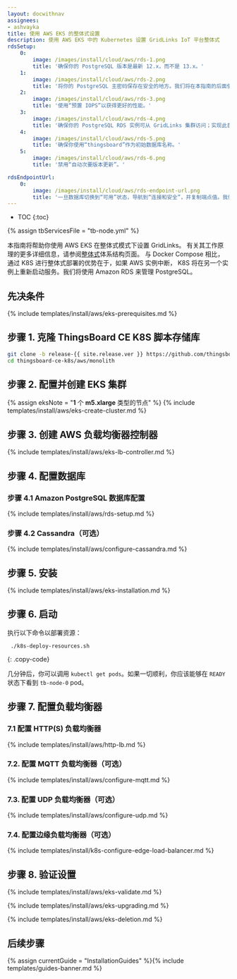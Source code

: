 ```yaml
---
layout: docwithnav
assignees:
- ashvayka
title: 使用 AWS EKS 的整体式设置
description: 使用 AWS EKS 中的 Kubernetes 设置 GridLinks IoT 平台整体式
rdsSetup:
    0:
        image: /images/install/cloud/aws/rds-1.png
        title: '确保你的 PostgreSQL 版本是最新 12.x，而不是 13.x。'
    1:
        image: /images/install/cloud/aws/rds-2.png
        title: '将你的 PostgreSQL 主密码保存在安全的地方。我们将在本指南的后面使用它，用 YOUR_RDS_PASSWORD 表示。'
    2:
        image: /images/install/cloud/aws/rds-3.png
        title: '使用“预置 IOPS”以获得更好的性能。'
    3:
        image: /images/install/cloud/aws/rds-4.png
        title: '确保你的 PostgreSQL RDS 实例可从 GridLinks 集群访问；实现此目的最简单的方法是在同一个 VPC 中部署 PostgreSQL RDS 实例，并使用“eksctl-thingsboard-cluster-ClusterSharedNodeSecurityGroup-*”安全组。'
    4:
        image: /images/install/cloud/aws/rds-5.png
        title: '确保你使用“thingsboard”作为初始数据库名称。'
    5:
        image: /images/install/cloud/aws/rds-6.png
        title: '禁用“自动次要版本更新”。'

rdsEndpointUrl:
    0:
        image: /images/install/cloud/aws/rds-endpoint-url.png
        title: '一旦数据库切换到“可用”状态，导航到“连接和安全”，并复制端点值。我们将在本指南的后面使用它，用 **YOUR_RDS_ENDPOINT_URL** 表示。'
---
```


* TOC
{:toc}

{% assign tbServicesFile = "tb-node.yml" %}

本指南将帮助你使用 AWS EKS 在整体式模式下设置 GridLinks。
有关其工作原理的更多详细信息，请参阅[整体式](/docs/reference/monolithic/)体系结构页面。
与 Docker Compose 相比，通过 K8S 进行整体式部署的优势在于，如果 AWS 实例中断，
K8S 将在另一个实例上重新启动服务。我们将使用 Amazon RDS 来管理 PostgreSQL。

## 先决条件

{% include templates/install/aws/eks-prerequisites.md %}

## 步骤 1. 克隆 ThingsBoard CE K8S 脚本存储库

```bash
git clone -b release-{{ site.release.ver }} https://github.com/thingsboard/thingsboard-ce-k8s.git
cd thingsboard-ce-k8s/aws/monolith
```

## 步骤 2. 配置并创建 EKS 集群

{% assign eksNote = "**1** 个 **m5.xlarge** 类型的节点" %}
{% include templates/install/aws/eks-create-cluster.md %}

## 步骤 3. 创建 AWS 负载均衡器控制器

{% include templates/install/aws/eks-lb-controller.md %}

## 步骤 4. 配置数据库

### 步骤 4.1 Amazon PostgreSQL 数据库配置

{% include templates/install/aws/rds-setup.md %}

### 步骤 4.2 Cassandra（可选）

{% include templates/install/aws/configure-cassandra.md %}

## 步骤 5. 安装

{% include templates/install/aws/eks-installation.md %}

## 步骤 6. 启动

执行以下命令以部署资源：

```
 ./k8s-deploy-resources.sh
```
{: .copy-code}

几分钟后，你可以调用 `kubectl get pods`。如果一切顺利，你应该能够在 `READY` 状态下看到 `tb-node-0` pod。

## 步骤 7. 配置负载均衡器

### 7.1 配置 HTTP(S) 负载均衡器

{% include templates/install/aws/http-lb.md %}

### 7.2. 配置 MQTT 负载均衡器（可选）

{% include templates/install/aws/configure-mqtt.md %}

### 7.3. 配置 UDP 负载均衡器（可选）

{% include templates/install/aws/configure-udp.md %}

### 7.4. 配置边缘负载均衡器（可选）

{% include templates/install/k8s-configure-edge-load-balancer.md %}

## 步骤 8. 验证设置

{% include templates/install/aws/eks-validate.md %}

{% include templates/install/aws/eks-upgrading.md %}

{% include templates/install/aws/eks-deletion.md %}

## 后续步骤

{% assign currentGuide = "InstallationGuides" %}{% include templates/guides-banner.md %}